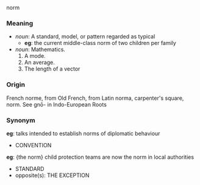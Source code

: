 norm
### Meaning
+ _noun_: A standard, model, or pattern regarded as typical
    + __eg__: the current middle-class norm of two children per family
+ _noun_: Mathematics.
   1. A mode.
   2. An average.
   3. The length of a vector

### Origin

French norme, from Old French, from Latin norma, carpenter's square, norm. See gnō- in Indo-European Roots

### Synonym

__eg__: talks intended to establish norms of diplomatic behaviour

+ CONVENTION

__eg__: {the norm} child protection teams are now the norm in local authorities

+ STANDARD
+ opposite(s): THE EXCEPTION


